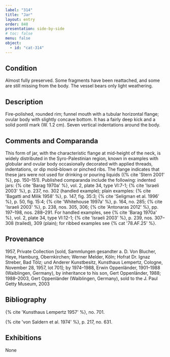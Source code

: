 ```yaml
---
label: "314"
title: "Jar"
layout: entry
order: 848
presentation: side-by-side
# toc: false
menu: false
object:
  - id: "cat-314"
---
```


## Condition

Almost fully preserved. Some fragments have been reattached, and some are still missing from the body. The vessel bears only light weathering.

## Description

Fire-polished, rounded rim; funnel mouth with a tubular horizontal flange; ovular body with slightly concave bottom. It has a fairly deep kick and a solid pontil mark (W. 1.2 cm). Seven vertical indentations around the body.

## Comments and Comparanda

This form of jar, with the characteristic flange at mid-height of the neck, is widely distributed in the Syro-Palestinian region, known in examples with globular and ovular body occasionally decorated with applied threads, indentations, or dip mold–blown or pinched ribs. The flange indicates that these jars were not used for drinking or pouring liquids ({% cite 'Stern 2001' %}, pp. 150–151). Published comparanda include the following: indented jars: {% cite 'Barag 1970a' %}, vol. 2, plate 34, type VI:7-1; {% cite 'Israeli 2003' %}, p. 237, no. 302 (handled example); plain examples: {% cite 'Bagatti and Milik 1958' %}, p. 147, fig. 35:3; {% cite 'Seligman et al. 1996' %}, p. 50, fig. 15:4; {% cite 'Whitehouse 1997a' %}, p. 164, no. 285; {% cite 'Israeli 2003' %}, p. 238, nos. 305, 306; {% cite 'Antonaras 2012' %}, pp. 197–198, nos. 288–291. For handled examples, see {% cite 'Barag 1970a' %}, vol. 2, plate 34, type VI:12-1; {% cite 'Israeli 2003' %}, p. 239, nos. 307–308 (trailed), 309 (plain); for ribbed examples see {% cat '78.AF.25' %}.

## Provenance

1957, Private Collection [sold, Sammlungen gesandter a. D. Von Blucher, Heye, Hamburg, Obernkirchen; Werner Melder, Köln; Hofrat Dr. Ignaz Streber, Bad Tölz; und Anderer Kunstbesitz, Kunsthaus Lempertz, Cologne, November 28, 1957, lot 701]; by 1974–1988, Erwin Oppenländer, 1901–1988 (Waiblingen, Germany), by inheritance to his son, Gert Oppenländer, 1988; 1988–2003, Gert Oppenländer (Waiblingen, Germany), sold to the J. Paul Getty Museum, 2003

## Bibliography

{% cite 'Kunsthaus Lempertz 1957' %}, no. 701.

{% cite 'von Saldern et al. 1974' %}, p. 217, no. 631.

## Exhibitions

None